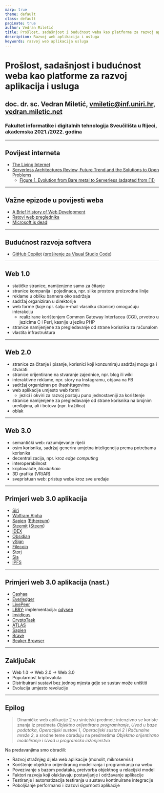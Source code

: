 ```yaml
---
marp: true
theme: default
class: default
paginate: true
author: Vedran Miletić
title: Prošlost, sadašnjost i budućnost weba kao platforme za razvoj aplikacija i usluga
description: Razvoj web aplikacija i usluga
keywords: razvoj web aplikacija usluga
---
```


# Prošlost, sadašnjost i budućnost weba kao platforme za razvoj aplikacija i usluga

## doc. dr. sc. Vedran Miletić, <vmiletic@inf.uniri.hr>, [vedran.miletic.net](https://vedran.miletic.net/)

### Fakultet informatike i digitalnih tehnologija Sveučilišta u Rijeci, akademska 2021./2022. godina

---

## Povijest interneta

- [The Living Internet](https://www.livinginternet.com/)
- [Serverless Architectures Review, Future Trend and the Solutions to Open Problems](http://pubs.sciepub.com/ajse/6/1/1/index.html)
    - [Figure 1. Evolution from Bare metal to Serverless (adapted from \[1\])](http://pubs.sciepub.com/ajse/6/1/1/bigimage/fig1.png)

---

## Važne epizode u povijesti weba

- [A Brief History of Web Development](https://devdojo.com/tnylea/a-brief-history-of-web-development)
- [Ratovi web preglednika](https://youtu.be/pz73gD1H-s4)
- [Microsoft is dead](http://www.paulgraham.com/microsoft.html)

---

## Budućnost razvoja softvera

- [GitHub Copilot](https://github.com/features/copilot/) ([proširenje za Visual Studio Code](https://marketplace.visualstudio.com/items?itemName=GitHub.copilot))

---

## Web 1.0

- statičke stranice, namijenjene samo za čitanje
- stranice kompanija i pojedinaca, npr. slike prostora proizvodne linije
- reklame u obliku bannera oko sadržaja
- sadržaj organiziran u direktorije
- web forme (koje npr. šalju e-mail vlasniku stranice) omogućuju interakciju
    - realizirane korištenjem Common Gateway Interfacea (CGI), prvotno u jezicima C i Perl, kasnije u jeziku PHP
- stranice namijenjene za pregledavanje od strane korisnika za računalom
- vlastita infrastruktura

---

## Web 2.0

- stranice za čitanje i pisanje, korisnici koji konzumiraju sadržaj mogu ga i stvarati
- stranice orijentirane na stvaranje zajednice, npr. blog ili wiki
- interaktivne reklame, npr. story na Instagramu, objava na FB
- sadržaj organiziran po (hash)tagovima
- web aplikacije umjesto web formi
    - jezici i okviri za razvoj postaju puno jednostavniji za korištenje
- stranice namijenjene za pregledavanje od strane korisnika na brojnim uređajima, ali i botova (npr. tražilica)
- oblak

---

## Web 3.0

- semantički web: razumijevanje riječi
- osim korisnika, sadržaj generira umjetna inteligencija prema potrebama korisnika
- decentralizacija, npr. kroz *edge computing*
- interoperabilnost
- kriptovalute, *blockchain*
- 3D grafika (VR/AR)
- svepristuan web: pristup webu kroz sve uređaje

---

## Primjeri web 3.0 aplikacija

- [Siri](https://www.apple.com/siri/)
- [Wolfram Alpha](https://www.wolframalpha.com/)
- [Sapien](https://www.sapien.network/) ([Ethereum](https://ethereum.org/))
- [Steemit](https://steemit.com/) ([Steem](https://steem.com/))
- [IDEX](https://idex.io/)
- [Obsidian](https://obsidian.md/)
- [ySign](https://ysign.app/)
- [Filecoin](https://filecoin.io/)
- [Storj](https://www.storj.io/)
- [Sia](https://sia.tech/)
- [IPFS](https://ipfs.io/)

---

## Primjeri web 3.0 aplikacija (nast.)

- [Cashaa](https://cashaa.com/)
- [Everledger](https://everledger.io/)
- [LivePeer](https://livepeer.com/)
- [LBRY](https://lbry.com/); implementacija: [odysee](https://odysee.com/)
- [Invidious](https://invidious.io/)
- [CryptoTask](https://www.cryptotask.org/)
- [ATLAS](https://www.atlasweb3.io/)
- [Sapien](https://www.sapien.network/)
- [Brave](https://brave.com/)
- [Beaker Browser](https://beakerbrowser.com/)

---

## Zaključak

- Web 1.0 -> Web 2.0 -> Web 3.0
- Popularnost kriptovaluta
- Distribuirani sustavi bez jednog mjesta gdje se sustav može uništiti
- Evolucija umjesto revolucije

---

## Epilog

> Dinamičke web aplikacije 2 su sintetski predmet: intenzivno se koriste znanja iz predmeta *Objektno orijentirano programiranje*, *Uvod u baze podataka*, *Operacijski sustavi 1*, *Operacijski sustavi 2* i *Računalne mreže 2*, a srodne teme obrađuju na predmetima *Objektno orijentirano modeliranje* i *Uvod u programsko inženjerstvo*

Na predavanjima smo obradili:

- Razvoj stražnjeg dijela web aplikacije (monolit, mikroservisi)
- Korištenje objektno orijentiranog modeliranja i programiranja na webu
- Povezivanje s bazom podataka, pretvorba objektnog u relacijski model
- Faktori razvoja koji olakšavaju postavljanje i održavanje aplikacije
- Testiranje i automatizacija testiranja u sustavu kontinuirane integracije
- Poboljšanje performansi i izazovi sigurnosti aplikacije
